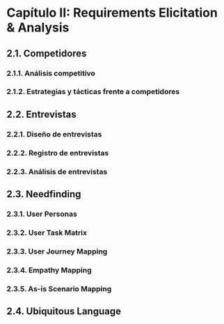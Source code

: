 # Capítulo II: Requirements Elicitation & Analysis
## 2.1. Competidores
### 2.1.1. Análisis competitivo

### 2.1.2. Estrategias y tácticas frente a competidores

## 2.2. Entrevistas
### 2.2.1. Diseño de entrevistas

### 2.2.2. Registro de entrevistas

### 2.2.3. Análisis de entrevistas

## 2.3. Needfinding
### 2.3.1. User Personas

### 2.3.2. User Task Matrix

### 2.3.3. User Journey Mapping

### 2.3.4. Empathy Mapping

### 2.3.5. As-is Scenario Mapping

## 2.4. Ubiquitous Language
